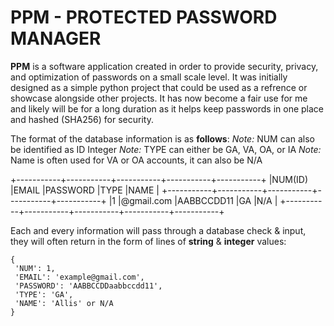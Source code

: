 # PPM - PROTECTED PASSWORD MANAGER

**PPM** is a software application created in order to provide security, privacy, and optimization of passwords on a small scale level. It was initially designed as a simple python project that could be used as a refrence or showcase alongside other projects. It has now become a fair use for me and likely will be for a long duration as it helps keep passwords in one place and hashed (SHA256) for security. 

The format of the database information is as **follows**:
    *Note:* NUM can also be identified as ID Integer
    *Note:* TYPE can either be GA, VA, OA, or IA
    *Note:* Name is often used for VA or OA accounts, it can also be N/A

+-----------+-----------+-----------+-----------+-----------+
|NUM(ID)    |EMAIL      |PASSWORD   |TYPE       |NAME       |
+-----------+-----------+-----------+-----------+-----------+
|1          |@gmail.com |AABBCCDD11 |GA         |N/A        |
+-----------+-----------+-----------+-----------+-----------+

Each and every information will pass through a database check & input, they will often return in the form of lines of **string** & **integer** values:

```
{
 'NUM': 1,
 'EMAIL': 'example@gmail.com',
 'PASSWORD': 'AABBCCDDaabbccdd11',
 'TYPE': 'GA',
 'NAME': 'Allis' or N/A
}
```